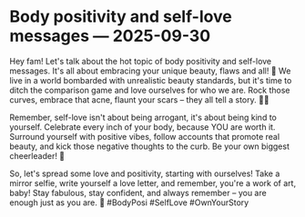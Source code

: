# Body positivity and self-love messages — 2025-09-30

Hey fam! Let's talk about the hot topic of body positivity and self-love messages. It's all about embracing your unique beauty, flaws and all! 🥰 We live in a world bombarded with unrealistic beauty standards, but it's time to ditch the comparison game and love ourselves for who we are. Rock those curves, embrace that acne, flaunt your scars – they all tell a story. 💪🏼

Remember, self-love isn't about being arrogant, it's about being kind to yourself. Celebrate every inch of your body, because YOU are worth it. Surround yourself with positive vibes, follow accounts that promote real beauty, and kick those negative thoughts to the curb. Be your own biggest cheerleader! 🌟

So, let's spread some love and positivity, starting with ourselves! Take a mirror selfie, write yourself a love letter, and remember, you're a work of art, baby! Stay fabulous, stay confident, and always remember – you are enough just as you are. 💖 #BodyPosi #SelfLove #OwnYourStory
